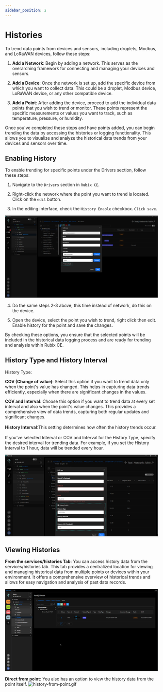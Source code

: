 ```yaml
---
sidebar_position: 2
---
```


# Histories

To trend data points from devices and sensors, including droplets, Modbus, and LoRaWAN devices, follow these steps:

1. **Add a Network**: Begin by adding a network. This serves as the overarching framework for connecting and managing your devices and sensors.

2. **Add a Device**: Once the network is set up, add the specific device from which you want to collect data. This could be a droplet, Modbus device, LoRaWAN device, or any other compatible device.

3. **Add a Point**: After adding the device, proceed to add the individual data points that you wish to trend or monitor. These points represent the specific measurements or values you want to track, such as temperature, pressure, or humidity.

Once you've completed these steps and have points added, you can begin trending the data by accessing the histories or logging functionality. This allows you to visualize and analyze the historical data trends from your devices and sensors over time.

## Enabling History
To enable trending for specific points under the Drivers section, follow these steps:

1. Navigate to the `Drivers` section in `Rubix CE`.

2. Right-click the network where the point you want to trend is located. Click on the `edit` button.

3. In the editing interface, check the `History Enable` checkbox. `Click save`.

![histories-point-settings.png](img/history-enable-1.png)

4. Do the same steps 2-3 above, this time instead of network, do this on the device.

5. Open the device, select the point you wish to trend, right click then edit.  Enable history for the point and save the changes.


By checking these options, you ensure that the selected points will be included in the historical data logging process and are ready for trending and analysis within Rubix CE.


## History Type and History Interval

History Type:

**COV (Change of value)**: Select this option if you want to trend data only when the point's value has changed. This helps in capturing data trends efficiently, especially when there are significant changes in the values.<br/>

**COV and Interval**: Choose this option if you want to trend data at every set interval and also when the point's value changes. This provides a comprehensive view of data trends, capturing both regular updates and significant changes. <br/><br/>
**History Interval**:This setting determines how often the history trends occur.<br/>
<br/>If you've selected Interval or COV and Interval for the History Type, specify the desired interval for trending data.
For example, if you set the History Interval to 1 hour, data will be trended every hour.<br/>



![histories-point-settings.png](img/histories-point-settings.png)


## Viewing Histories

**From the services/histories Tab**: You can access history data from the services/histories tab. This tab provides a centralized location for viewing and managing historical data from multiple points or devices within your environment. It offers a comprehensive overview of historical trends and allows for easy navigation and analysis of past data records.


![history-from-point.gif](img/history-from-point.gif)


**Direct from point**: You also has an option to view the history data from the point itself.
![history-from-point.gif](img/history-point.gif)